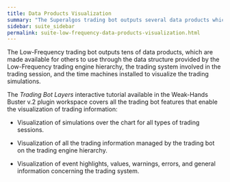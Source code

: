 ```yaml
---
title: Data Products Visualization
summary: "The Superalgos trading bot outputs several data products which may be visualized on the frontend application in multiple manners."
sidebar: suite_sidebar
permalink: suite-low-frequency-data-products-visualization.html
---
```


The Low-Frequency trading bot outputs tens of data products, which are made available for others to use through the data structure provided by the Low-Frequency <a data-toggle="tooltip" data-original-title="{{site.data.trading_engine.trading_engine}}">trading engine</a> hierarchy, the <a data-toggle="tooltip" data-original-title="{{site.data.trading_system.trading_system}}">trading system</a> involved in the trading session, and the <a data-toggle="tooltip" data-original-title="{{site.data.charting_space.time_machine}}">time machines</a> installed to visualize the trading simulations.

The *Trading Bot Layers* interactive tutorial available in the Weak-Hands Buster v.2 plugin workspace covers all the trading bot features that enable the visualization of trading information:

* Visualization of simulations over the chart for all types of trading sessions.

* Visualization of all the trading information managed by the trading bot on the trading engine hierarchy.

* Visualization of event highlights, values, warnings, errors, and general information concerning the trading system.